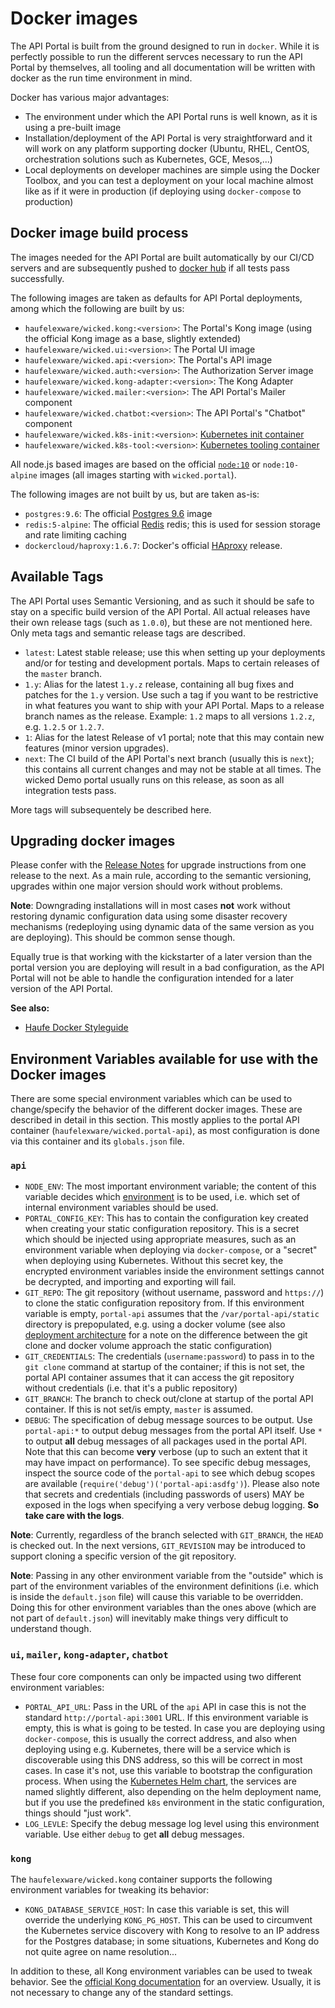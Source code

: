 # Docker images

The API Portal is built from the ground designed to run in `docker`. While it is perfectly possible to run the different servces necessary to run the API Portal by themselves, all tooling and all documentation will be written with docker as the run time environment in mind.

Docker has various major advantages:

* The environment under which the API Portal runs is well known, as it is using a pre-built image
* Installation/deployment of the API Portal is very straightforward and it will work on any platform supporting docker (Ubuntu, RHEL, CentOS, orchestration solutions such as Kubernetes, GCE, Mesos,...)
* Local deployments on developer machines are simple using the Docker Toolbox, and you can test a deployment on your local machine almost like as if it were in production (if deploying using `docker-compose` to production)

## Docker image build process

The images needed for the API Portal are built automatically by our CI/CD servers and are subsequently pushed to [docker hub](https://hub.docker.com) if all tests pass successfully.

The following images are taken as defaults for API Portal deployments, among which the following are built by us:

* `haufelexware/wicked.kong:<version>`: The Portal's Kong image (using the official Kong image as a base, slightly extended)
* `haufelexware/wicked.ui:<version>`: The Portal UI image
* `haufelexware/wicked.api:<version>`: The Portal's API image
* `haufelexware/wicked.auth:<version>`: The Authorization Server image
* `haufelexware/wicked.kong-adapter:<version>`: The Kong Adapter
* `haufelexware/wicked.mailer:<version>`: The API Portal's Mailer component
* `haufelexware/wicked.chatbot:<version>`: The API Portal's "Chatbot" component
* `haufelexware/wicked.k8s-init:<version>`: [Kubernetes init container](https://github.com/apim-haufe-io/wicked.k8s-init)
* `haufelexware/wicked.k8s-tool:<version>`: [Kubernetes tooling container](https://github.com/apim-haufe-io/wicked.k8s-tool)

All node.js based images are based on the official [`node:10`](https://hub.docker.com/_/node/) or `node:10-alpine` images (all images starting with `wicked.portal`).

The following images are not built by us, but are taken as-is:

* `postgres:9.6`: The official [Postgres 9.6](https://hub.docker.com/_/postgres/) image
* `redis:5-alpine`: The official [Redis](https://hub.docker.com/_/redis) redis; this is used for session storage and rate limiting caching
* `dockercloud/haproxy:1.6.7`: Docker's official [HAproxy](https://hub.docker.com/r/dockercloud/haproxy/) release.

## Available Tags

The API Portal uses Semantic Versioning, and as such it should be safe to stay on a specific build version of the API Portal. All actual releases have their own release tags (such as `1.0.0`), but these are not mentioned here. Only meta tags and semantic release tags are described. 

* `latest`: Latest stable release; use this when setting up your deployments and/or for testing and development portals. Maps to certain releases of the `master` branch.
* `1.y`: Alias for the latest `1.y.z` release, containing all bug fixes and patches for the `1.y` version. Use such a tag if you want to be restrictive in what features you want to ship with your API Portal. Maps to a release branch names as the release. Example: `1.2` maps to all versions `1.2.z`, e.g. `1.2.5` or `1.2.7`.
* `1`: Alias for the latest Release of v1 portal; note that this may contain new features (minor version upgrades).
* `next`: The CI build of the API Portal's next branch (usually this is `next`); this contains all current changes and may not be stable at all times. The wicked Demo portal usually runs on this release, as soon as all integration tests pass.

More tags will subsequentely be described here.

## Upgrading docker images

Please confer with the [Release Notes](release-notes.md) for upgrade instructions from one release to the next. As a main rule, according to the semantic versioning, upgrades within one major version should work without problems.

**Note**: Downgrading installations will in most cases **not** work without restoring dynamic configuration data using some disaster recovery mechanisms (redeploying using dynamic data of the same version as you are deploying). This should be common sense though.

Equally true is that working with the kickstarter of a later version than the portal version you are deploying will result in a bad configuration, as the API Portal will not be able to handle the configuration intended for a later version of the API Portal.

**See also:**

* [Haufe Docker Styleguide](https://github.com/Haufe-Lexware/docker-style-guide)

## Environment Variables available for use with the Docker images

There are some special environment variables which can be used to change/specify the behavior of the different docker images. These are described in detail in this section. This mostly applies to the portal API container (`haufelexware/wicked.portal-api`), as most configuration is done via this container and its `globals.json` file.

### `api`

* `NODE_ENV`: The most important environment variable; the content of this variable decides which [environment](deployment-environments.md) is to be used, i.e. which set of internal environment variables should be used.
* `PORTAL_CONFIG_KEY`: This has to contain the configuration key created when creating your static configuration repository. This is a secret which should be injected using appropriate measures, such as an environment variable when deploying via `docker-compose`, or a "secret" when deploying using Kubernetes. Without this secret key, the encrypted environment variables inside the environment settings cannot be decrypted, and importing and exporting will fail.
* `GIT_REPO`: The git repository (without username, password and `https://`) to clone the static configuration repository from. If this environment variable is empty, `portal-api` assumes that the `/var/portal-api/static` directory is prepopulated, e.g. using a docker volume (see also [deployment architecture](deployment-architecture.md) for a note on the difference between the git clone and docker volume approach the static configuration)
* `GIT_CREDENTIALS`: The credentials (`username:password`) to pass in to the `git clone` command at startup of the container; if this is not set, the portal API container assumes that it can access the git repository without credentials (i.e. that it's a public repository)
* `GIT_BRANCH`: The branch to check out/clone at startup of the portal API container. If this is not set/is empty, `master` is assumed.
* `DEBUG`: The specification of debug message sources to be output. Use `portal-api:*` to output debug messages from the portal API itself. Use `*` to output **all** debug messages of all packages used in the portal API. Note that this can become **very** verbose (up to such an extent that it may have impact on performance). To see specific debug messages, inspect the source code of the `portal-api` to see which debug scopes are available (`require('debug')('portal-api:asdfg')`). Please also note that secrets and credentials (including passwords of users) MAY be exposed in the logs when specifying a very verbose debug logging. **So take care with the logs**.

**Note**: Currently, regardless of the branch selected with `GIT_BRANCH`, the `HEAD` is checked out. In the next versions, `GIT_REVISION` may be introduced to support cloning a specific version of the git repository.

**Note**: Passing in any other environment variable from the "outside" which is part of the environment variables of the environment definitions (i.e. which is inside the `default.json` file) will cause this variable to be overridden. Doing this for other environment variables than the ones above (which are not part of `default.json`) will inevitably make things very difficult to understand though.

### `ui`, `mailer`, `kong-adapter`, `chatbot`

These four core components can only be impacted using two different environment variables:

* `PORTAL_API_URL`: Pass in the URL of the `api` API in case this is not the standard `http://portal-api:3001` URL. If this environment variable is empty, this is what is going to be tested. In case you are deploying using `docker-compose`, this is usually the correct address, and also when deploying using e.g. Kubernetes, there will be a service which is discoverable using this DNS address, so this will be correct in most cases. In case it's not, use this variable to bootstrap the configuration process. When using the [Kubernetes Helm chart](../wicked/README.md), the services are named slightly different, also depending on the helm deployment name, but if you use the predefined `k8s` environment in the static configuration, things should "just work".
* `LOG_LEVLE`: Specify the debug message log level using this environment variable. Use either `debug` to get **all** debug messages.

### `kong`

The `haufelexware/wicked.kong` container supports the following environment variables for tweaking its behavior:

* `KONG_DATABASE_SERVICE_HOST`: In case this variable is set, this will override the underlying `KONG_PG_HOST`. This can be used to circumvent the Kubernetes service discovery with Kong to resolve to an IP address for the Postgres database; in some situations, Kubernetes and Kong do not quite agree on name resolution...

In addition to these, all Kong environment variables can be used to tweak behavior. See the [official Kong documentation](https://getkong.org/docs/0.9.x/configuration/) for an overview. Usually, it is not necessary to change any of the standard settings.
